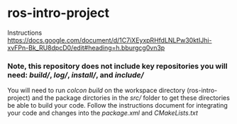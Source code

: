 # ros-intro-project
Instructions https://docs.google.com/document/d/1C7iXEyxpRHfdLNLPw30ktIJhi-xvFPn-Bk_RU8dpcD0/edit#heading=h.bburgcg0vn3p

### Note, this repository does not include key repositories you will need: *build/*, *log/*, *install/*, and *include/*
You will need to run *colcon build* on the workspace directory (ros-intro-project) and the package dirctories in the *src/* folder to get these directories be able to build your code.
Follow the instructions document for integrating your code and changes into the *package.xml* and *CMakeLists.txt*
